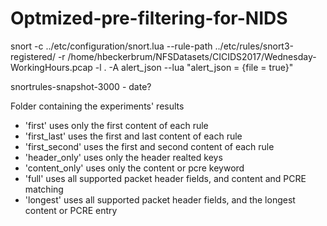 # Optmized-pre-filtering-for-NIDS


snort -c ../etc/configuration/snort.lua --rule-path ../etc/rules/snort3-registered/ -r /home/hbeckerbrum/NFSDatasets/CICIDS2017/Wednesday-WorkingHours.pcap -l . -A alert_json --lua "alert_json = {file = true}"


snortrules-snapshot-3000 -  date?



Folder containing the experiments' results

- 'first' uses only the first content of each rule
- 'first_last' uses the first and last content of each rule
- 'first_second' uses the first and second content of each rule
- 'header_only' uses only the header realted keys
- 'content_only' uses only the content or pcre keyword
- 'full' uses all supported packet header fields, and content and PCRE matching
- 'longest' uses all supported packet header fields, and the longest content or PCRE entry